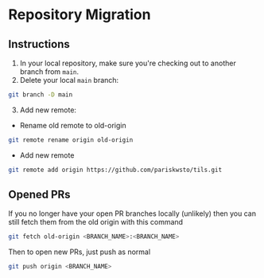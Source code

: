 # Repository Migration

## Instructions

1. In your local repository, make sure you're checking out to another branch from `main`.
2. Delete your local `main` branch:

```sh
git branch -D main
```

3. Add new remote:

- Rename old remote to old-origin

```sh
git remote rename origin old-origin
```

- Add new remote

```sh
git remote add origin https://github.com/pariskwsto/tils.git
```

## Opened PRs

If you no longer have your open PR branches locally (unlikely) then you can still fetch them from the old origin with this command

```sh
git fetch old-origin <BRANCH_NAME>:<BRANCH_NAME>
```

Then to open new PRs, just push as normal

```sh
git push origin <BRANCH_NAME>
```
